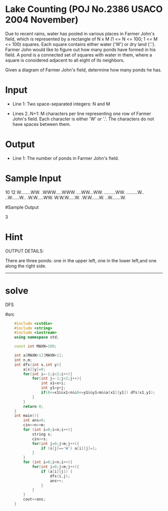 # Lake Counting (POJ No.2386 USACO 2004 November)

Due to recent rains, water has pooled in various places in Farmer John's field, which is represented by a rectangle of N x M (1 <= N <= 100; 1 <= M <= 100) squares. Each square contains either water ('W') or dry land ('.'). Farmer John would like to figure out how many ponds have formed in his field. A pond is a connected set of squares with water in them, where a square is considered adjacent to all eight of its neighbors. 

Given a diagram of Farmer John's field, determine how many ponds he has.

# Input

* Line 1: Two space-separated integers: N and M 

* Lines 2..N+1: M characters per line representing one row of Farmer John's field. Each character is either 'W' or '.'. The characters do not have spaces between them.

# Output

* Line 1: The number of ponds in Farmer John's field.

# Sample Input

10 12
W........WW.
.WWW.....WWW
....WW...WW.
.........WW.
.........W..
..W......W..
.W.W.....WW.
W.W.W.....W.
.W.W......W.
..W.......W.

#Sample Output

3

# Hint

OUTPUT DETAILS: 

There are three ponds: one in the upper left, one in the lower left,and one along the right side.


------
# solve
DFS

#src
```c++
	#include <cstdio>
	#include <string>
	#include <iostream>
	using namespace std;

	const int MAXN=100;

	int a[MAXN+1][MAXN+1];
	int n,m;
	int dfs(int x,int y){
		a[x][y]=0;
		for(int i=-1;i<2;i++){
			for(int j=-1;j<2;j++){
				int x1=x+i;
				int y1=y+j;
				if(0<=x1&&x1<n&&0<=y1&&y1<m&&a[x1][y1]) dfs(x1,y1);
			}
		}
		return 0;
	}
	int main(){
		int ans=0;
		cin>>n>>m;
		for (int i=0;i<n;i++){
			string s;
			cin>>s;
			for(int j=0;j<m;j++){
				if (s[j]=='W') a[i][j]=1;
			}
		}	
		for (int i=0;i<n;i++){
			for(int j=0;j<m;j++){
				if (a[i][j]) {
					dfs(i,j);
					ans++;
				}	
			}
		}
		cout<<ans;
	}
```